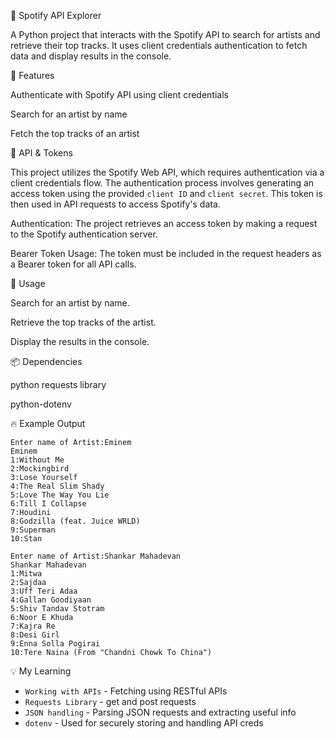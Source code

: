 🎵 Spotify API Explorer

A Python project that interacts with the Spotify API to search for artists and retrieve their top tracks. It uses client credentials authentication to fetch data and display results in the console.

🚀 Features

Authenticate with Spotify API using client credentials

Search for an artist by name

Fetch the top tracks of an artist

🔑 API & Tokens

This project utilizes the Spotify Web API, which requires authentication via a client credentials flow. The authentication process involves generating an access token using the provided `client ID` and `client secret`. This token is then used in API requests to access Spotify's data.

Authentication: The project retrieves an access token by making a request to the Spotify authentication server.

Bearer Token Usage: The token must be included in the request headers as a Bearer token for all API calls.

📌 Usage

Search for an artist by name.

Retrieve the top tracks of the artist.

Display the results in the console.

📦 Dependencies

python requests library

python-dotenv

🔥 Example Output
```
Enter name of Artist:Eminem
Eminem
1:Without Me
2:Mockingbird
3:Lose Yourself
4:The Real Slim Shady
5:Love The Way You Lie
6:Till I Collapse
7:Houdini
8:Godzilla (feat. Juice WRLD)
9:Superman
10:Stan

Enter name of Artist:Shankar Mahadevan
Shankar Mahadevan
1:Mitwa
2:Sajdaa
3:Uff Teri Adaa
4:Gallan Goodiyaan
5:Shiv Tandav Stotram
6:Noor E Khuda
7:Kajra Re
8:Desi Girl
9:Enna Solla Pogirai
10:Tere Naina (From "Chandni Chowk To China")
```

💡 My Learning
- `Working with APIs` - Fetching using RESTful APIs
- `Requests Library` - get and post requests
- `JSON handling` - Parsing JSON requests and extracting useful info
- `dotenv` - Used for securely storing and handling API creds


